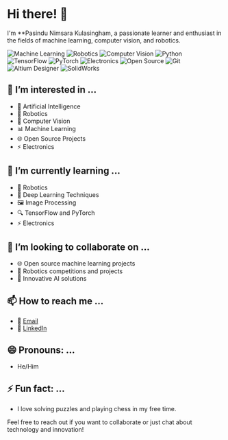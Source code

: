 # Hi there! 👋

I'm **Pasindu Nimsara Kulasingham, a passionate learner and enthusiast in the fields of machine learning, computer vision, and robotics.

![Machine Learning](https://img.shields.io/badge/Machine%20Learning-Enthusiast-brightgreen)
![Robotics](https://img.shields.io/badge/Robotics-Learner-blue)
![Computer Vision](https://img.shields.io/badge/Computer%20Vision-Learner-blueviolet)
![Python](https://img.shields.io/badge/Python-Enthusiast-3776AB?logo=python&logoColor=white)
![TensorFlow](https://img.shields.io/badge/TensorFlow-Learner-FF6F00?logo=tensorflow&logoColor=white)
![PyTorch](https://img.shields.io/badge/PyTorch-Learner-EE4C2C?logo=pytorch&logoColor=white)
![Electronics](https://img.shields.io/badge/Electronics-Enthusiast-yellow)
![Open Source](https://img.shields.io/badge/Open%20Source-Contributor-brightgreen)
![Git](https://img.shields.io/badge/Git-User-F05032?logo=git&logoColor=white)
![Altium Designer](https://img.shields.io/badge/Altium%20Designer-Learner-008080)
![SolidWorks](https://img.shields.io/badge/SolidWorks-Learner-FF0000)



## 👀 I’m interested in ...
- 🤖 Artificial Intelligence
- 🦾 Robotics
- 📸 Computer Vision
- 📊 Machine Learning
- 🌐 Open Source Projects
- ⚡ Electronics

## 🌱 I’m currently learning ...
- 🤖 Robotics
- 🧠 Deep Learning Techniques
- 🖼️ Image Processing
- 🔍 TensorFlow and PyTorch
- ⚡ Electronics

## 💞️ I’m looking to collaborate on ...
- 🌐 Open source machine learning projects
- 🤖 Robotics competitions and projects
- 🌟 Innovative AI solutions

## 📫 How to reach me ...
- 📧 [Email](mailto:pasindunk2002@gmail.com)
- 🔗 [LinkedIn](https://www.linkedin.com/in/pasindu-nimsara-829020287)

## 😄 Pronouns: ...
- He/Him

## ⚡ Fun fact: ...
- I love solving puzzles and playing chess in my free time.

Feel free to reach out if you want to collaborate or just chat about technology and innovation!

<!---
Pasindu-Nimsara-2002/Pasindu-Nimsara-2002 is a ✨ special ✨ repository because its `README.md` (this file) appears on your GitHub profile.
You can click the Preview link to take a look at your changes.
--->
